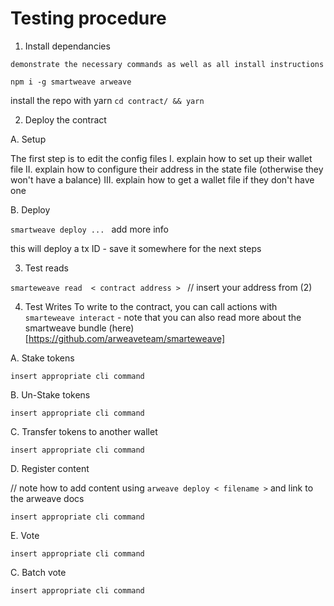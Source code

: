 # Testing procedure 

1. Install dependancies

`demonstrate the necessary commands as well as all install instructions`

`npm i -g smartweave arweave`

install the repo with yarn
`cd contract/ && yarn`

2. Deploy the contract

A. Setup

The first step is to edit the config files
I. explain how to set up their wallet file
II. explain how to configure their address in the state file (otherwise they won't have a balance)
III. explain how to get a wallet file if they don't have one

B. Deploy

`smartweave deploy ... ` add more info

this will deploy a tx ID - save it somewhere for the next steps

3. Test reads

`smarteweave read  < contract address > ` // insert your address from (2)

4. Test Writes
To write to the contract, you can call actions with `smarteweave interact` - note that you can also read more about the smartweave bundle (here)[https://github.com/arweaveteam/smarteweave]

A. Stake tokens

`insert appropriate cli command`

B. Un-Stake tokens

`insert appropriate cli command`

C. Transfer tokens to another wallet

`insert appropriate cli command`

D. Register content

// note how to add content using `arweave deploy < filename >` and link to the arweave docs

`insert appropriate cli command`

E. Vote

`insert appropriate cli command`

C. Batch vote

`insert appropriate cli command`
